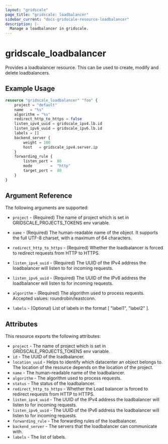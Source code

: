 ```yaml
---
layout: "gridscale"
page_title: "gridscale: loadbalancer"
sidebar_current: "docs-gridscale-resource-loadbalancer"
description: |-
  Manage a loadbalancer in gridscale.
---
```


# gridscale_loadbalancer

Provides a loadbalancer resource. This can be used to create, modify and delete loadbalancers.

## Example Usage

```terraform
resource "gridscale_loadbalancer" "foo" {
  	project = "default"
	name   = "%s"
	algorithm = "%s"
	redirect_http_to_https = false
	listen_ipv4_uuid = gridscale_ipv4.lb.id
	listen_ipv6_uuid = gridscale_ipv6.lb.id
	labels = []
	backend_server {
		weight = 100
		host   = gridscale_ipv4.server.ip
	}
	forwarding_rule {
		listen_port =  80
		mode        =  "http"
		target_port =  80
	}
}
```

## Argument Reference

The following arguments are supported:

* `project` - (Required) The name of project which is set in GRIDSCALE_PROJECTS_TOKENS env variable.

* `name` - (Required) The human-readable name of the object. It supports the full UTF-8 charset, with a maximum of 64 characters.

* `redirect_http_to_https` - (Required) Whether the loadbalancer is forced to redirect requests from HTTP to HTTPS.

* `listen_ipv4_uuid` - (Required) The UUID of the IPv4 address the loadbalancer will listen to for incoming requests.

* `listen_ipv6_uuid` - (Required) The UUID of the IPv6 address the loadbalancer will listen to for incoming requests.

* `algorithm` - (Required) The algorithm used to process requests. Accepted values: roundrobin/leastconn.

* `labels` - (Optional) List of labels in the format [ "label1", "label2" ].

## Attributes

This resource exports the following attributes:

* `project` - The name of project which is set in GRIDSCALE_PROJECTS_TOKENS env variable.
* `id` - The UUID of the loadbalancer.
* `location_uuid` - Helps to identify which datacenter an object belongs to. The location of the resource depends on the location of the project.
* `name` - The human-readable name of the loadbalancer.
* `algorithm` - The algorithm used to process requests.
* `status` - The status of the loadbalancer.
* `redirect_http_to_https` - Whether the Load balancer is forced to redirect requests from HTTP to HTTPS.
* `listen_ipv4_uuid` - The UUID of the IPv4 address the loadbalancer will listen to for incoming requests.
* `listen_ipv6_uuid` - The UUID of the IPv6 address the loadbalancer will listen to for incoming requests.
* `forwarding_rule` - The forwarding rules of the loadbalancer.
* `backend_server` - The servers that the loadbalancer can communicate with.
* `labels` - The list of labels.
